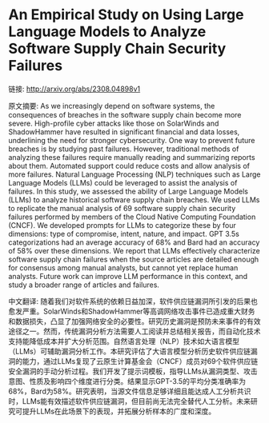 # An Empirical Study on Using Large Language Models to Analyze Software Supply Chain Security Failures

链接: http://arxiv.org/abs/2308.04898v1

原文摘要:
As we increasingly depend on software systems, the consequences of breaches
in the software supply chain become more severe. High-profile cyber attacks
like those on SolarWinds and ShadowHammer have resulted in significant
financial and data losses, underlining the need for stronger cybersecurity. One
way to prevent future breaches is by studying past failures. However,
traditional methods of analyzing these failures require manually reading and
summarizing reports about them. Automated support could reduce costs and allow
analysis of more failures. Natural Language Processing (NLP) techniques such as
Large Language Models (LLMs) could be leveraged to assist the analysis of
failures. In this study, we assessed the ability of Large Language Models
(LLMs) to analyze historical software supply chain breaches. We used LLMs to
replicate the manual analysis of 69 software supply chain security failures
performed by members of the Cloud Native Computing Foundation (CNCF). We
developed prompts for LLMs to categorize these by four dimensions: type of
compromise, intent, nature, and impact. GPT 3.5s categorizations had an average
accuracy of 68% and Bard had an accuracy of 58% over these dimensions. We
report that LLMs effectively characterize software supply chain failures when
the source articles are detailed enough for consensus among manual analysts,
but cannot yet replace human analysts. Future work can improve LLM performance
in this context, and study a broader range of articles and failures.

中文翻译:
随着我们对软件系统的依赖日益加深，软件供应链漏洞所引发的后果也愈发严重。SolarWinds和ShadowHammer等高调网络攻击事件已造成重大财务和数据损失，凸显了加强网络安全的必要性。研究历史漏洞是预防未来事件的有效途径之一。然而，传统漏洞分析方法需要人工阅读并总结相关报告，而自动化技术支持能降低成本并扩大分析范围。自然语言处理（NLP）技术如大语言模型（LLMs）可辅助漏洞分析工作。本研究评估了大语言模型分析历史软件供应链漏洞的能力，通过LLMs复现了云原生计算基金会（CNCF）成员对69个软件供应链安全漏洞的手动分析过程。我们开发了提示词模板，指导LLMs从漏洞类型、攻击意图、性质及影响四个维度进行分类。结果显示GPT-3.5的平均分类准确率为68%，Bard为58%。研究表明，当源文件信息足够详细且能达成人工分析共识时，LLMs能有效描述软件供应链漏洞，但目前尚无法完全替代人工分析。未来研究可提升LLMs在此场景下的表现，并拓展分析样本的广度和深度。
